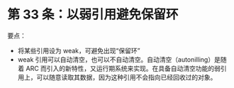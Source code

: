# 第 33 条：以弱引用避免保留环

要点：

* 将某些引用设为 weak，可避免出现“保留环”
* weak 引用可以自动清空，也可以不自动清空。自动清空（autonilling）是随着 ARC 而引入的新特性，又运行期系统来实现。在具备自动清空功能的弱引用上，可以随意读取其数据，因为这种引用不会指向已经回收过的对象。
